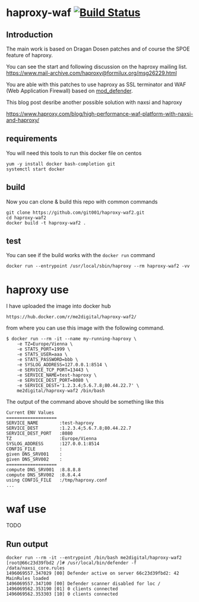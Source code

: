 # haproxy-waf [![Build Status](https://travis-ci.org/git001/haproxy-waf2.svg?branch=master)](https://travis-ci.org/git001/haproxy-waf2)

## Introduction

The main work is based on Dragan Dosen patches and of course the SPOE feature of haproxy.

You can see the start and following discussion on the haproxy mailing list.
https://www.mail-archive.com/haproxy@formilux.org/msg26229.html

You are able with this patches to use haproxy as SSL terminator and WAF (Web Application Firewall) based on [mod_defender](https://github.com/VultureProject/mod_defender).

This blog post desribe another possible solution with naxsi and haproxy

https://www.haproxy.com/blog/high-performance-waf-platform-with-naxsi-and-haproxy/

## requirements

You will need this tools to run this docker file on centos

```
yum -y install docker bash-completion git
systemctl start docker
```

## build 

Now you can clone & build this repo with common commands

```
git clone https://github.com/git001/haproxy-waf2.git
cd haproxy-waf2
docker build -t haproxy-waf2 .
```

## test

You can see if the build works with the `docker run` command

```
docker run --entrypoint /usr/local/sbin/haproxy --rm haproxy-waf2 -vv
```

# haproxy use

I have uploaded the image into docker hub

```
https://hub.docker.com/r/me2digital/haproxy-waf2/
```

from where you can use this image with the following command.

```
$ docker run --rm -it --name my-running-haproxy \
    -e TZ=Europe/Vienna \
    -e STATS_PORT=1999 \
    -e STATS_USER=aaa \
    -e STATS_PASSWORD=bbb \
    -e SYSLOG_ADDRESS=127.0.0.1:8514 \
    -e SERVICE_TCP_PORT=13443 \
    -e SERVICE_NAME=test-haproxy \
    -e SERVICE_DEST_PORT=8080 \
    -e SERVICE_DEST='1.2.3.4;5.6.7.8;80.44.22.7' \
    me2digital/haproxy-waf2 /bin/bash
```

The output of the command above should be something like this

```
Current ENV Values
===================
SERVICE_NAME        :test-haproxy
SERVICE_DEST        :1.2.3.4;5.6.7.8;80.44.22.7
SERVICE_DEST_PORT   :8080
TZ                  :Europe/Vienna
SYSLOG_ADDRESS      :127.0.0.1:8514
CONFIG_FILE         :
given DNS_SRV001    :
given DNS_SRV002    :
===================
compute DNS_SRV001  :8.8.8.8
compute DNS_SRV002  :8.8.4.4
using CONFIG_FILE   :/tmp/haproxy.conf
...
```

# waf use

TODO

## Run output

```
docker run --rm -it --entrypoint /bin/bash me2digital/haproxy-waf2
[root@66c23d39fbd2 /]# /usr/local/bin/defender -f /data/naxsi_core.rules
1496069557.347029 [00] Defender active on server 66c23d39fbd2: 42 MainRules loaded
1496069557.347100 [00] Defender scanner disabled for loc /
1496069562.353190 [01] 0 clients connected
1496069562.353303 [10] 0 clients connected
```
